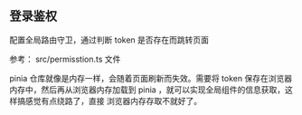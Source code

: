 ## 登录鉴权

配置全局路由守卫，通过判断 token 是否存在而跳转页面

参考： src/permisstion.ts 文件

pinia 仓库就像是内存一样，会随着页面刷新而失效。需要将 token 保存在浏览器内存中，然后再从浏览器内存加载到 pinia ，就可以实现全局组件的信息获取，这样搞感觉有点绕路了，直接 浏览器内存存取不就好了。
